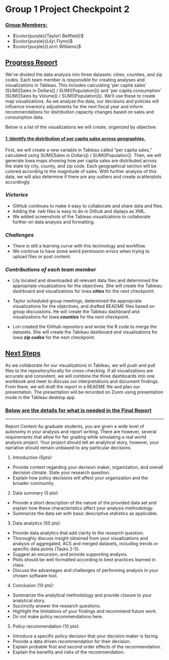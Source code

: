 # Group 1 Project Checkpoint 2

### <ins>**Group Members:**<ins> 
* $\color{purple}{Taylor\ Bellfield}$
* $\color{purple}{Lily\ Flynn}$
* $\color{purple}{Lorri\ Williams}$

## <ins>Progress Report<ins>
We've divided the data analysis into three datasets: cities, counties, and zip codes. Each team member is responsible for creating analyses and visualizations in Tableau. This includes calculating 'per capita sales' (SUM([Sales in Dollars]) / SUM([Population])) and 'per capita consumption' (SUM([Sales by Volume]) / SUM([Population])). We’ll use these to create map visualizations. As we analyze the data, our decisions and policies will influence inventory adjustments for the next fiscal year and inform recommendations for distribution capacity changes based on sales and consumption data.

Below is a list of the visualizations we will create, organized by objective:

#### <ins>1. Identify the distribution of per capita sales across geographies.<ins> 

First, we will create a new variable in Tableau called “per capita sales,” calculated using SUM([Sales in Dollars]) / SUM([Population]). Then, we will generate Iowa maps showing how per capita sales are distributed across the state by city, county, and zip code. Each geographical section will be colored according to the magnitude of sales. With further analysis of this data, we will also determine if there are any outliers and create scatterplots accordingly.


### ***Victories***
* GitHub conitnues to make it easy to collaborate and share data and files.
* Adding the .twb files is easy to do in Github and diplays as XML.
* We added screenshots of the Tableau visualizations to collaborate further on data analysis and formatting.

### ***Challenges***
* There is still a learning curve with this technology and workflow.
* We continue to have some weird permission errors when trying to upload files or post content.

### ***Contributions of each team member***
* Lily located and downloaded all relevant data files and determined the appropriate visualizations for the objectives. She will create the Tableau dashboard and visualizations for Iowa ***cities*** for the next checkpoint.

* Taylor scheduled group meetings, determined the appropriate visualizations for the objectives, and drafted README files based on group discussions. He will create the Tableau dashboard and visualizations for Iowa ***counties*** for the next checkpoint. 

* Lori created the GitHub repository and wrote the R code to merge the datasets. She will create the Tableau dashboard and visualizations for Iowa ***zip codes*** for the next checkpoint.

## <ins>Next Steps<ins>
As we collaborate for our visualizations in Tableau, we will push and pull files to the repository/locally for cross-checking. If all visualizations are accurate and consistent, we will combine the three dashboards into one workbook and meet to discuss our interpretations and document findings. From there, we will draft the report in a README file and plan our presentation. The presentation will be recorded on Zoom using presentation mode in the Tableau desktop app.


### <ins>Below are the details for what is needed in the Final Report<ins>
___________________________________________________________________________________________________
Report Content
As graduate students, you are given a wide level of autonomy in your analysis and report writing.
There are however, several requirements that allow for fair grading while simulating a real world analysis project.
Your project should tell an analytical story, however, your narrative should remain unbiased to any particular decisions.

1. Introduction (5pts):
  - Provide context regarding your decision maker, organization, and overall decision climate. State your research question.
  - Explain how policy decisions will affect your organization and the broader community.
     
2. Data summary (5 pts):
  - Provide a short description of the nature of the provided data set and explain how these characteristics affect your analysis methodology.
  - Summarize the data set with basic descriptive statistics as applicable.
    
3. Data analytics (50 pts):
  - Provide data analytics that add clarity to the research question.
  - Thoroughly discuss insight obtained from your visualizations and analysis of aggregated, ACS and merged datasets, including trends or specific data points (Tasks 2-5).
  - Suggest an excursion, and provide supporting analysis.
  -  Plots should be well formatted according to best practices learned in class.
  -  Discuss the advantages and challenges of performing analysis in your chosen software tool.

4. Conclusion (10 pts):
  - Summarize the analytical methodology and provide closure to your analytical story.
  - Succinctly answer the research questions.
  - Highlight the limitations of your findings and recommend future work.
  - Do not make policy recommendations here.
    
5. Policy recommendation (10 pts):
  - Introduce a specific policy decision that your decision maker is facing.
  - Provide a data driven recommendation for their decision.
  - Explain probable first and second order effects of the recommendation.
  - Explain the benefits and risks of the recommendation.
